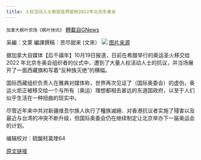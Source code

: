 ```yaml
---
title: 人权活动人士敦促各界抵制2022年北京冬奥会
---
```

`加拿大枫叶农场《枫叶快讯》` [轉載自GNews](https://gnews.org/zh-hans/1605241/)

采編：文萊         編譯撰稿：苦尽甜来 (文來）
![](https://assets.gnews.org/wp-content/uploads/2021/10/抵制冬奧會3.jpg)
[图片来源](https://www.bbc.com/zhongwen/trad/world-58951668)

据加拿大自媒体【后千禧年】10月19日报道，日前在希腊举行的奥运圣火移交给 2022 年北京冬奥会组织者的仪式中，遭到了大量人权活动人士的抗议，并当场展开了一面西藏旗和写着“反种族灭绝”的横幅。

国际西藏组织负责人在雅典对媒体称，世界再次见证了（国际奥委会）的虚伪，奥运火炬正被移交给一个与所有（奥运）理想都相去甚远的东道国政府，以至于人们似乎生活在一种扭曲的现实中。

尽管近年来中共对新疆维吾尔族人执行了種族滅絕、对香港抗议者实施了殘害以及最近与台湾的冲突不断升级，但国际奥委会仍在继续制定让北京举办下一届奥运会的计划。

编辑校对：硫酸羟氯喹64

[原文链接](https://thepostmillennial.com/human-rights-activists-urge-boycott-of-2022-beijing-winter-olympics-citing-chinas-human-rights-abuses)
